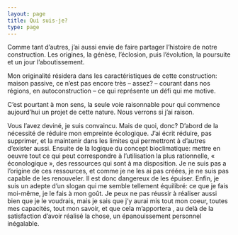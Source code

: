 ```yaml
---
layout: page
title: Qui suis-je?
type: page
---
```


Comme tant d’autres, j’ai aussi envie de faire partager l’histoire de notre construction.
Les origines, la génèse, l’éclosion, puis l’évolution, la poursuite et un jour l’aboutissement.

Mon originalité résidera dans les caractéristiques de  cette construction: maison passive, ce n’est pas encore très – assez? – courant dans nos régions, en autoconstruction – ce qui représente un défi qui me motive.

C’est pourtant à mon sens, la seule voie raisonnable pour qui commence aujourd’hui un projet de cette nature.
Nous verrons si j’ai raison.

Vous l’avez deviné, je suis convaincu. Mais de quoi, donc?
D’abord de la nécessité de réduire mon empreinte écologique. J’ai écrit réduire, pas supprimer, et la maintenir dans les limites qui permettront à d’autres d’exister aussi.
Ensuite de la logique du concept bioclimatique: mettre en oeuvre tout ce qui peut correspondre à l’utilisation la plus rationnelle, « éconologique », des ressources qui sont à ma disposition. Je ne suis pas a l’origine de ces ressources, et comme je ne les ai pas créées, je ne suis pas capable de les renouveler. Il est donc dangereux de les épuiser.
Enfin, je suis un adepte d’un slogan qui me semble tellement équilibré: ce que je fais moi-même, je le fais à mon goût. Je peux ne pas réussir à réaliser aussi bien que je le voudrais, mais je sais que j’y aurai mis tout mon coeur, toutes mes capacités, tout mon savoir, et que cela m’apportera , au delà de la satisfaction  d’avoir réalisé la chose, un épanouissement personnel inégalable.

